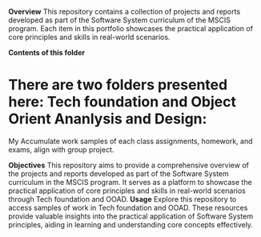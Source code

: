 **Overview**
This repository contains a collection of projects and reports developed as part of the Software System curriculum of the MSCIS program. Each item in this portfolio showcases the practical application of core principles and skills in real-world scenarios.

**Contents of this folder**

# There are two folders presented here: Tech foundation and Object Orient Ananlysis and Design:
My Accumulate work samples of each class assignments, homework, and exams, align with group project. 

**Objectives**
This repository aims to provide a comprehensive overview of the projects and reports developed as part of the Software System curriculum in the MSCIS program. It serves as a platform to showcase the practical application of core principles and skills in real-world scenarios through Tech foundation and OOAD. 
**Usage**
Explore this repository to access samples of work in Tech foundation and OOAD. These resources provide valuable insights into the practical application of Software System principles, aiding in learning and understanding core concepts effectively.

